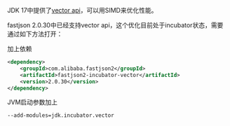 JDK 17中提供了[vector api](https://openjdk.org/jeps/426)，可以用SIMD来优化性能。

fastjson 2.0.30中已经支持vector api，这个优化目前处于incubator状态，需要通过如下方法打开：

加上依赖
```xml
<dependency>
    <groupId>com.alibaba.fastjson2</groupId>
    <artifactId>fastjson2-incubator-vector</artifactId>
    <version>2.0.30</version>
</dependency>
```

JVM启动参数加上
```shell
--add-modules=jdk.incubator.vector
```
